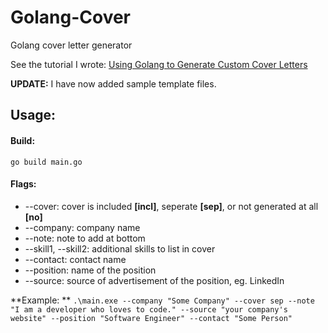 # Golang-Cover
Golang cover letter generator

See the tutorial I wrote:
[Using Golang to Generate Custom Cover Letters](https://hauptj.com/2018/06/12/using-golang-to-generate-custom-cover-letters/)

**UPDATE:** I have now added sample template files.

## Usage:

#### Build:
`go build main.go`

#### Flags:
- --cover: cover is included **[incl]**, seperate **[sep]**, or not generated at all **[no]**
- --company: company name
- --note: note to add at bottom
- --skill1, --skill2: additional skills to list in cover
- --contact: contact name
- --position: name of the position
- --source: source of advertisement of the position, eg. LinkedIn


**Example: ** ```.\main.exe --company "Some Company" --cover sep --note "I am a developer who loves to code." --source "your company's website" --position "Software Engineer" --contact "Some Person"```
